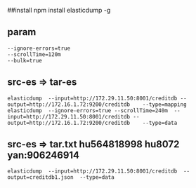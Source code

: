 ##install
    npm install elasticdump -g



## param
    --ignore-errors=true
    --scrollTime=120m   
    --bulk=true
## src-es => tar-es
    elasticdump  --input=http://172.29.11.50:8001/creditdb --output=http://172.16.1.72:9200/creditdb    --type=mapping
    elasticdump  --ignore-errors=true --scrollTime=240m  --input=http://172.29.11.50:8001/creditdb --output=http://172.16.1.72:9200/creditdb    --type=data


## src-es => tar.txt hu564818998 hu8072 yan:906246914
    elasticdump  --input=http://172.29.11.50:8001/creditdb  --output=creditdb1.json  --type=data